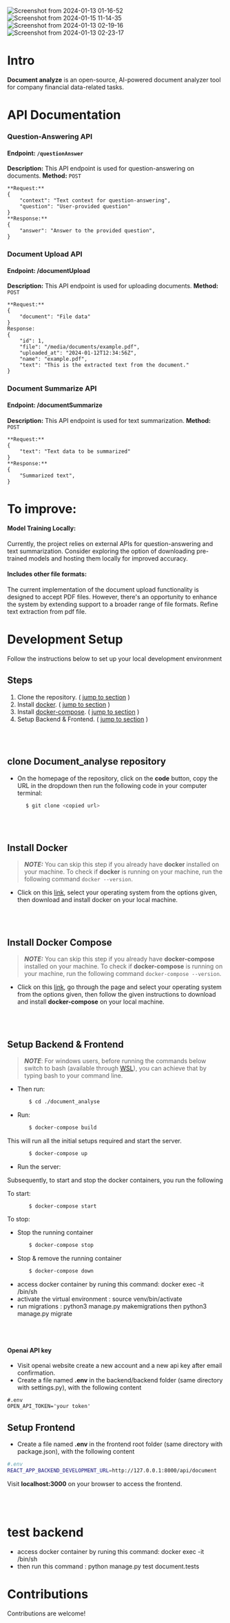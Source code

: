 
![Screenshot from 2024-01-13 01-16-52](https://github.com/souad988/document_analyse/assets/59707859/e7684790-2772-4bab-91d1-b4f657b5c0f6)
![Screenshot from 2024-01-15 11-14-35](https://github.com/souad988/document_analyse/assets/59707859/9e697cee-eb8c-45bc-a179-fc0091ff7059)
![Screenshot from 2024-01-13 02-19-16](https://github.com/souad988/document_analyse/assets/59707859/35c4437f-ee59-4aff-a838-e031a14049f6)
![Screenshot from 2024-01-13 02-23-17](https://github.com/souad988/document_analyse/assets/59707859/2241593c-f320-4610-b119-2e7792c7730f)

# Intro

**Document analyze** is an open-source, AI-powered document analyzer tool for company financial data-related tasks.

# API Documentation

### Question-Answering API
#### Endpoint: `/questionAnswer`
**Description:** This API endpoint is used for question-answering on documents.
**Method:** `POST`
```
**Request:**
{
    "context": "Text context for question-answering",
    "question": "User-provided question"
}
**Response:**
{
    "answer": "Answer to the provided question",
}
```

### Document Upload API
#### Endpoint: /documentUpload
**Description:** This API endpoint is used for uploading documents. **Method:** `POST` 
```
**Request:**
{
    "document": "File data"
}
Response:
{
    "id": 1,
    "file": "/media/documents/example.pdf",
    "uploaded_at": "2024-01-12T12:34:56Z",
    "name": "example.pdf",
    "text": "This is the extracted text from the document."
}
```
### Document Summarize API
#### Endpoint: /documentSummarize
**Description:** This API endpoint is used for text summarization. **Method:** `POST` 
```
**Request:**
{
    "text": "Text data to be summarized"
}
**Response:**
{
    "Summarized text",
}
```

# To improve:

#### Model Training Locally:
  Currently, the project relies on external APIs for question-answering and text summarization. Consider exploring the option of downloading pre-trained models and hosting them locally for improved accuracy.
#### Includes other file formats:
  The current implementation of the document upload functionality is designed to accept PDF files. However, there's an opportunity to enhance the system by extending support to a broader range of file formats.
  Refine text extraction from pdf file.

# Development Setup

Follow the instructions below to set up your local development environment

## Steps

1. Clone the repository. ( [jump to section](#clone-Document_analyse-repository) )
2. Install [docker](https://docs.docker.com/get-docker/). ( [jump to section](#install-docker) )
3. Install [docker-compose](https://docs.docker.com/compose/install/). ( [jump to section](#install-docker-compose) )
4. Setup Backend & Frontend. ( [jump to section](#Setup-Backend-&-Frontend) )

<br/>
<br/>
  
## clone Document_analyse repository

- On the homepage of the repository, click on the **code** button, copy the URL in the dropdown then run the following code in your computer terminal:

```sh
      $ git clone <copied url>
```

<br/>
<br/>

## Install Docker

> **_NOTE:_** You can skip this step if you already have **docker** installed on your machine. To check if **docker** is running on your machine, run the following command `docker --version`.

- Click on this [link](https://docs.docker.com/get-docker/), select your operating system from the options given, then download and install docker on your local machine.

<br/>
<br/>

## Install Docker Compose

> **_NOTE:_** You can skip this step if you already have **docker-compose** installed on your machine. To check if **docker-compose** is running on your machine, run the following command `docker-compose --version`.

- Click on this [link](https://docs.docker.com/compose/install/), go through the page and select your operating system from the options given, then follow the given instructions to download and install **docker-compose** on your local machine.

<br/>
<br/>

## Setup Backend & Frontend

> **_NOTE_**: For windows users, before running the commands below switch to bash (available through [WSL](https://docs.microsoft.com/en-us/windows/wsl/install)), you can achieve that by typing bash to your command line.

- Then run:

```sh
       $ cd ./document_analyse
```

- Run:

```sh
       $ docker-compose build
```

This will run all the initial setups required and start the server.

```sh
       $ docker-compose up
```

- Run the server:

Subsequently, to start and stop the docker containers, you run the following

To start:

```sh
       $ docker-compose start
```

To stop:

- Stop the running container

```sh
       $ docker-compose stop
```

- Stop & remove the running container

```sh
       $ docker-compose down
```
- access docker container by runing this command: docker exec -it <containerId> /bin/sh
- activate the virtual environment : source venv/bin/activate
- run migrations : python3 manage.py makemigrations  then python3 manage.py migrate

<br/>
<br/>

#### Openai API key
- Visit openai website create a new account and a new api key after email confirmation.
- Create a file named **.env** in the backend/backend folder (same directory with settings.py), with the following content
```
#.env
OPEN_API_TOKEN='your token'
```

## Setup Frontend

- Create a file named **.env** in the frontend root folder (same directory with package.json), with the following content

```sh
#.env
REACT_APP_BACKEND_DEVELOPMENT_URL=http://127.0.0.1:8000/api/document
```

Visit **localhost:3000** on your browser to access the frontend.

<br/>
<br/>

# test backend

- access docker container by runing this command: docker exec -it <containerId> /bin/sh
- then run this command : python manage.py test document.tests

# Contributions

Contributions are welcome!

